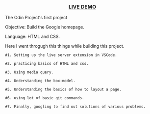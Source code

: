 <div align="center">
  <h3>
  <!--add firebase hosting link here-->
    <a href="https://coder71-bd.github.io/google-homepage/">
      LIVE DEMO
    </a>
  </h3>
</div>

The Odin Project's first project

Objective: Build the Google homepage.

Language: HTML and CSS.

Here  I went throgugh  this things while building this project.

    #1. Setting up the live server extension in VSCode.

    #2. practicing basics of HTML and css.

    #3. Using media query.

    #4. Understanding the box-model.

    #5. Understanding the basics of how to layout a page.

    #6. using lot of basic git commands.

    #7. Finally, googling to find out solutions of various problems.



